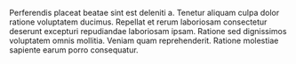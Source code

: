 Perferendis placeat beatae sint est deleniti a. Tenetur aliquam culpa dolor ratione voluptatem ducimus. Repellat et rerum laboriosam consectetur deserunt excepturi repudiandae laboriosam ipsam. Ratione sed dignissimos voluptatem omnis mollitia. Veniam quam reprehenderit. Ratione molestiae sapiente earum porro consequatur.